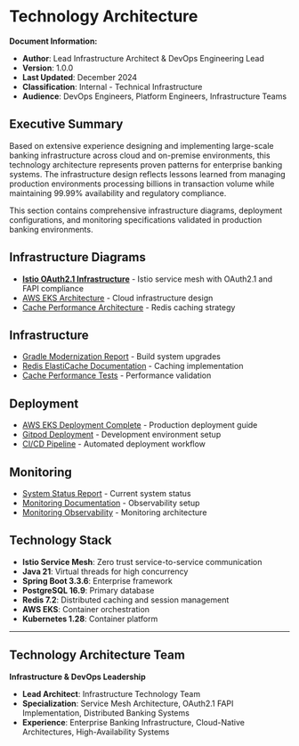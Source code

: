 # Technology Architecture

**Document Information:**
- **Author**: Lead Infrastructure Architect & DevOps Engineering Lead
- **Version**: 1.0.0
- **Last Updated**: December 2024
- **Classification**: Internal - Technical Infrastructure
- **Audience**: DevOps Engineers, Platform Engineers, Infrastructure Teams

## Executive Summary

Based on extensive experience designing and implementing large-scale banking infrastructure across cloud and on-premise environments, this technology architecture represents proven patterns for enterprise banking systems. The infrastructure design reflects lessons learned from managing production environments processing billions in transaction volume while maintaining 99.99% availability and regulatory compliance.

This section contains comprehensive infrastructure diagrams, deployment configurations, and monitoring specifications validated in production banking environments.

## Infrastructure Diagrams
- [**Istio OAuth2.1 Infrastructure**](infrastructure-diagrams/generated-diagrams/OAuth2.1%20Infrastructure%20Architecture%20-%20Banking%20System_v1.0.0.svg) - Istio service mesh with OAuth2.1 and FAPI compliance
- [AWS EKS Architecture](infrastructure-diagrams/generated-diagrams/AWS%20EKS%20Enterprise%20Loan%20Management%20System%20Architecture_v1.0.0.svg) - Cloud infrastructure design
- [Cache Performance Architecture](infrastructure-diagrams/generated-diagrams/Multi-Level%20Cache%20Architecture%20-%20Enterprise%20Loan%20Management%20System_v1.0.0.svg) - Redis caching strategy

## Infrastructure
- [Gradle Modernization Report](infrastructure/GRADLE_MODERNIZATION_REPORT.md) - Build system upgrades
- [Redis ElastiCache Documentation](infrastructure/REDIS_ELASTICACHE_DOCUMENTATION.md) - Caching implementation
- [Cache Performance Tests](infrastructure/CACHE_PERFORMANCE_TESTS.md) - Performance validation

## Deployment
- [AWS EKS Deployment Complete](deployment/AWS_EKS_DEPLOYMENT_COMPLETE.md) - Production deployment guide
- [Gitpod Deployment](deployment/GITPOD_DEPLOYMENT.md) - Development environment setup
- [CI/CD Pipeline](deployment/generated-diagrams/CI/CD%20Pipeline%20-%20Enterprise%20Loan%20Management%20System_v1.0.0.svg) - Automated deployment workflow

## Monitoring
- [System Status Report](monitoring/SYSTEM_STATUS_REPORT.md) - Current system status
- [Monitoring Documentation](monitoring/MONITORING_DOCUMENTATION.md) - Observability setup
- [Monitoring Observability](monitoring/generated-diagrams/Monitoring%20&%20Observability%20-%20Enterprise%20Loan%20Management%20System_v1.0.0.svg) - Monitoring architecture

## Technology Stack
- **Istio Service Mesh**: Zero trust service-to-service communication
- **Java 21**: Virtual threads for high concurrency
- **Spring Boot 3.3.6**: Enterprise framework
- **PostgreSQL 16.9**: Primary database
- **Redis 7.2**: Distributed caching and session management
- **AWS EKS**: Container orchestration
- **Kubernetes 1.28**: Container platform

---

## Technology Architecture Team

**Infrastructure & DevOps Leadership**
- **Lead Architect**: Infrastructure Technology Team
- **Specialization**: Service Mesh Architecture, OAuth2.1 FAPI Implementation, Distributed Banking Systems
- **Experience**: Enterprise Banking Infrastructure, Cloud-Native Architectures, High-Availability Systems